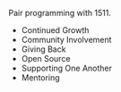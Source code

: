 Pair programming with 1511.

- Continued Growth
- Community Involvement
- Giving Back
- Open Source
- Supporting One Another
- Mentoring
